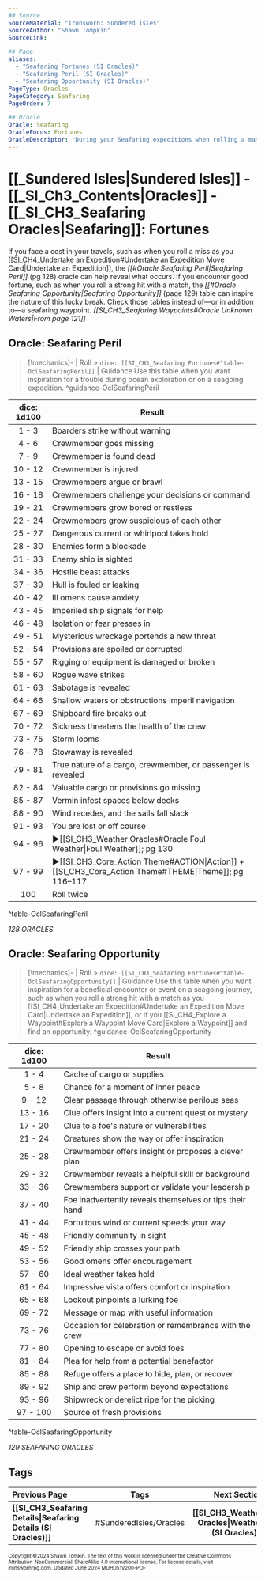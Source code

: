 ```yaml
---
## Source
SourceMaterial: "Ironsworn: Sundered Isles"
SourceAuthor: "Shawn Tompkin"
SourceLink: 

## Page
aliases: 
  - "Seafaring Fortunes (SI Oracles)"
  - "Seafaring Peril (SI Oracles)"
  - "Seafaring Opportunity (SI Oracles)"
PageType: Oracles
PageCategory: Seafaring
PageOrder: 7

## Oracle
Oracle: Seafaring
OracleFocus: Fortunes
OracleDescriptor: "During your Seafaring expeditions when rolling a match you may reveal a Peril or uncover an Opportunity during the voyage."
---
```

# [[_Sundered Isles|Sundered Isles]] - [[_SI_Ch3_Contents|Oracles]] - [[_SI_CH3_Seafaring Oracles|Seafaring]]: Fortunes
If you face a cost in your travels, such as when you roll a miss as you [[SI_CH4_Undertake an Expedition#Undertake an Expedition Move Card|Undertake an Expedition]], the _[[#Oracle Seafaring Peril|Seafaring Peril]]_ (pg 128) oracle can help reveal what occurs. If you encounter good fortune, such as when you roll a strong hit with a match, the _[[#Oracle Seafaring Opportunity|Seafaring Opportunity]]_ (page 129) table can inspire the nature of this lucky break. Check those tables instead of—or in addition to—a seafaring waypoint. _[[SI_CH3_Seafaring Waypoints#Oracle Unknown Waters|From page 121]]_

## Oracle: Seafaring Peril
> [!mechanics]- | Roll > `dice: [[SI_CH3_Seafaring Fortunes#^table-OclSeafaringPeril]]` | Guidance
> Use this table when you want inspiration for a trouble during ocean exploration or on a seagoing expedition. ^guidance-OclSeafaringPeril

| dice: 1d100 |  Result |
| :---: | --- |
| 1 - 3 | Boarders strike without warning |
| 4 - 6 | Crewmember goes missing |
| 7 - 9 | Crewmember is found dead |
| 10 - 12 | Crewmember is injured |
| 13 - 15 | Crewmembers argue or brawl |
| 16 - 18 | Crewmembers challenge your decisions or command |
| 19 - 21 | Crewmembers grow bored or restless |
| 22 - 24 | Crewmembers grow suspicious of each other |
| 25 - 27 | Dangerous current or whirlpool takes hold |
| 28 - 30 | Enemies form a blockade |
| 31 - 33 | Enemy ship is sighted |
| 34 - 36 | Hostile beast attacks |
| 37 - 39 | Hull is fouled or leaking |
| 40 - 42 | Ill omens cause anxiety |
| 43 - 45 | Imperiled ship signals for help |
| 46 - 48 | Isolation or fear presses in |
| 49 - 51 | Mysterious wreckage portends a new threat |
| 52 - 54 | Provisions are spoiled or corrupted |
| 55 - 57 | Rigging or equipment is damaged or broken |
| 58 - 60 | Rogue wave strikes |
| 61 - 63 | Sabotage is revealed |
| 64 - 66 | Shallow waters or obstructions imperil navigation |
| 67 - 69 | Shipboard fire breaks out |
| 70 - 72 | Sickness threatens the health of the crew |
| 73 - 75 | Storm looms |
| 76 - 78 | Stowaway is revealed |
| 79 - 81 | True nature of a cargo, crewmember, or passenger is revealed |
| 82 - 84 | Valuable cargo or provisions go missing |
| 85 - 87 | Vermin infest spaces below decks |
| 88 - 90 | Wind recedes, and the sails fall slack |
| 91 - 93 | You are lost or off course |
| 94 - 96 | ▶[[SI_CH3_Weather Oracles#Oracle Foul Weather\|Foul Weather]]; pg 130 |
| 97 - 99 | ▶[[SI_CH3_Core_Action Theme#ACTION\|Action]] + [[SI_CH3_Core_Action Theme#THEME\|Theme]]; pg 116–117 |
| 100 | Roll twice |
^table-OclSeafaringPeril

*128 ORACLES*

## Oracle: Seafaring Opportunity
> [!mechanics]- | Roll > `dice: [[SI_CH3_Seafaring Fortunes#^table-OclSeafaringOpportunity]]` | Guidance
> Use this table when you want inspiration for a beneficial encounter or event on a seagoing journey, such as when you roll a strong hit with a match as you [[SI_CH4_Undertake an Expedition#Undertake an Expedition Move Card|Undertake an Expedition]],  or if you [[SI_CH4_Explore a Waypoint#Explore a Waypoint Move Card|Explore a Waypoint]] and find an opportunity. ^guidance-OclSeafaringOpportunity

| dice: 1d100 |  Result |
| :---: | --- |
| 1 - 4 | Cache of cargo or supplies |
| 5 - 8 | Chance for a moment of inner peace |
| 9 - 12 | Clear passage through otherwise perilous seas |
| 13 - 16 | Clue offers insight into a current quest or mystery |
| 17 - 20 | Clue to a foe's nature or vulnerabilities |
| 21 - 24 | Creatures show the way or offer inspiration |
| 25 - 28 | Crewmember offers insight or proposes a clever plan |
| 29 - 32 | Crewmember reveals a helpful skill or background |
| 33 - 36 | Crewmembers support or validate your leadership |
| 37 - 40 | Foe inadvertently reveals themselves or tips their hand |
| 41 - 44 | Fortuitous wind or current speeds your way |
| 45 - 48 | Friendly community in sight |
| 49 - 52 | Friendly ship crosses your path |
| 53 - 56 | Good omens offer encouragement |
| 57 - 60 | Ideal weather takes hold |
| 61 - 64 | Impressive vista offers comfort or inspiration |
| 65 - 68 | Lookout pinpoints a lurking foe |
| 69 - 72 | Message or map with useful information |
| 73 - 76 | Occasion for celebration or remembrance with the crew |
| 77 - 80 | Opening to escape or avoid foes |
| 81 - 84 | Plea for help from a potential benefactor |
| 85 - 88 | Refuge offers a place to hide, plan, or recover |
| 89 - 92 | Ship and crew perform beyond expectations |
| 93 - 96 | Shipwreck or derelict ripe for the picking |
| 97 - 100 | Source of fresh provisions |
^table-OclSeafaringOpportunity

*129 SEAFARING ORACLES*

## Tags

| Previous Page | Tags | Next Section |
| :--- | :---: | ---: |
| **[[SI_CH3_Seafaring Details\|Seafaring Details (SI Oracles)]]** | #SunderedIsles/Oracles | **[[SI_CH3_Weather Oracles\|Weather (SI Oracles)]]** |

<font size=-2>Copyright ©2024 Shawn Tomkin. The text of this work is licensed under the Creative Commons Attribution-NonCommercial-ShareAlike 4.0 International license. For license details, visit ironswornrpg.com. Updated June 2024 MUH051V200-PDF</font>